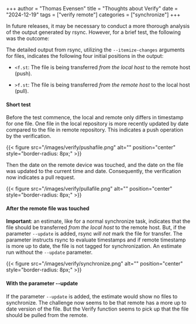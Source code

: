 +++
author = "Thomas Evensen"
title = "Thoughts about Verify"
date = "2024-12-19"
tags = ["verify remote"]
categories = ["synchronize"]
+++

In future releases, it may be necessary to conduct a more thorough analysis of the output generated by rsync. However, for a brief test, the following was the outcome:

The detailed output from rsync, utilizing the `--itemize-changes` arguments for files, indicates the following four initial positions in the output:

- `<f.st`: The file is being transferred *from the local host* to the remote host (push).

- `>f.st`: The file is being transferred *from the remote host* to the local host (pull).

#### Short test

Before the test commence, the local and remote only differs in timestamp for one file. One file in the local repository is more recently updated by date compared to the file in remote repository. This indicates a push operation by the verification.

{{< figure src="/images/verify/pushafile.png" alt="" position="center" style="border-radius: 8px;" >}}

Then the date on the remote device was touched, and the date on the file was updated to the current time and date. Consequently, the verification now indicates a pull request.

{{< figure src="/images/verify/pullafile.png" alt="" position="center" style="border-radius: 8px;" >}}

#### After the remote file was touched

**Important**: an estimate, like for a normal synchronize task, indicates that the file should be transferred *from the local host* to the remote host. But, if the parameter `--update` is added, rsync *will not* mark the file for transfer. The parameter instructs rsync to evaluate  timestamps and if remote timestamp is more up to date, the file is not tagged for synchronization. An estimate run without the `--update` parameter.

{{< figure src="/images/verify/synchronize.png" alt="" position="center" style="border-radius: 8px;" >}}

#### With the parameter --update

 If the parameter `--update` is added, the estimate would show no files to synchronize. The challenge now seems to be that remote has a more up to date version of the file. But the Verify function seems to pick up that the file should be pulled from the remote.


